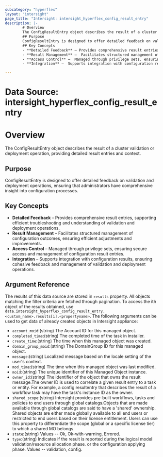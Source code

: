 ```yaml
---
subcategory: "hyperflex"
layout: "intersight"
page_title: "Intersight: intersight_hyperflex_config_result_entry"
description: |-
        # Overview
        The ConfigResultEntry object describes the result of a cluster validation or deployment operation, providing detailed result entries and context.
        ## Purpose
        ConfigResultEntry is designed to offer detailed feedback on validation and deployment operations, ensuring that administrators have comprehensive insight into configuration processes.
        ## Key Concepts
        - **Detailed Feedback** – Provides comprehensive result entries, supporting efficient troubleshooting and understanding of validation and deployment  operations.
        - **Result Management** –  Facilitates structured management of configuration outcomes, ensuring efficient adjustments and improvements.
        - **Access Control** –  Managed through privilege sets, ensuring secure access and management of configuration result entries.
        - **Integration** –  Supports integration with configuration results, ensuring cohesive feedback and management of validation and deployment operations.

---
```


# Data Source: intersight_hyperflex_config_result_entry
# Overview
The ConfigResultEntry object describes the result of a cluster validation or deployment operation, providing detailed result entries and context.
## Purpose
ConfigResultEntry is designed to offer detailed feedback on validation and deployment operations, ensuring that administrators have comprehensive insight into configuration processes.
## Key Concepts
- **Detailed Feedback** – Provides comprehensive result entries, supporting efficient troubleshooting and understanding of validation and deployment  operations.
- **Result Management** –  Facilitates structured management of configuration outcomes, ensuring efficient adjustments and improvements.
- **Access Control** –  Managed through privilege sets, ensuring secure access and management of configuration result entries.
- **Integration** –  Supports integration with configuration results, ensuring cohesive feedback and management of validation and deployment operations.
## Argument Reference
The results of this data source are stored in `results` property.
All objects matching the filter criteria are fetched through pagination.
To access the ith object of the results obtained, use `data.intersight_hyperflex_config_result_entry.<custom_name>.results[i].<propertyname>`.
The following arguments can be used to get data of already created objects in Intersight appliance:
* `account_moid`:(string) The Account ID for this managed object. 
* `completed_time`:(string) The completed time of the task in installer. 
* `create_time`:(string) The time when this managed object was created. 
* `domain_group_moid`:(string) The DomainGroup ID for this managed object. 
* `message`:(string) Localized message based on the locale setting of the user's context. 
* `mod_time`:(string) The time when this managed object was last modified. 
* `moid`:(string) The unique identifier of this Managed Object instance. 
* `owner_id`:(string) The identifier of the object that owns the result message.The owner ID is used to correlate a given result entry to a task or entity. For example, a config resultentry that describes the result of a workflow task may have the task's instance ID as the owner. 
* `shared_scope`:(string) Intersight provides pre-built workflows, tasks and policies to end users through global catalogs.Objects that are made available through global catalogs are said to have a 'shared' ownership. Shared objects are either made globally available to all end users or restricted to end users based on their license entitlement. Users can use this property to differentiate the scope (global or a specific license tier) to which a shared MO belongs. 
* `state`:(string) Values  -- Ok, Ok-with-warning, Errored. 
* `type`:(string) Indicates if the result is reported during the logical model validation/resource allocation phase. or the configuration applying phase. Values -- validation, config. 
 
